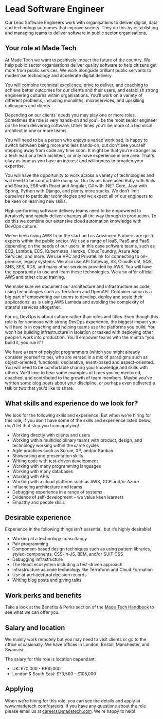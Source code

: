 # Lead Software Engineer

Our Lead Software Engineers work with organisations to deliver digital, data and technology outcomes that improve society. They do this by establishing and managing teams to deliver software in public sector organisations.

## Your role at Made Tech

At Made Tech we want to positively impact the future of the country. We help public sector organisations deliver quality software to help citizens get more from public services. We work alongside brilliant public servants to modernise technology and accelerate digital delivery.

You will combine technical excellence, drive to deliver, and coaching to achieve better outcomes for our clients and their users, and establish strong engineering cultures within organisations. You’ll work on a variety of different problems, including monoliths, microservices, and upskilling colleagues and clients.

Depending on our clients' needs you may play one or more roles. Sometimes the role is very hands-on and you'll be the most senior engineer on the team delivering software. Other times you’ll be more of a technical architect in one or more teams.

You will need to be a person who enjoys a varied workload, is happy to switch between being more and less hands-on, but don't see yourself stepping away from code any time soon. It might be that you're stronger as a tech lead or a tech architect, or only have experience in one area. That's okay as long as you have an interest and willingness to broaden your expertise.

You will have the opportunity to work across a variety of technologies and will need to be comfortable doing so. Our teams have used Ruby with Rails and Sinatra, ES6 with React and Angular, C# with .NET Core, Java with Spring, Python with Django, and plenty more stacks. We don’t limit ourselves to particular technologies and we expect all of our engineers to be keen on learning new skills.

High-performing software delivery teams need to be empowered to iteratively and rapidly deliver changes all the way through to production. To do this we combine our extensive cloud automation knowledge with DevOps culture.

We've been using AWS from the start and as Advanced Partners are go-to experts within the public sector. We use a range of IaaS, PaaS and FaaS depending on the needs of our users, in this case software teams, such as EC2, Lambda, ECS, Kubernetes, Heroku, CloudFoundry, Azure App Services, and more. We use VPC and PrivateLink for connecting to on-premise, legacy systems. We also use API Gateway, S3, CloudFront, SQS, SNS, SES, RDS, and many other services provided by AWS. You will have the opportunity to use and learn these technologies. We also offer official AWS and other cloud training.

We make sure we document our architecture and infrastructure as code, using technologies such as Terraform and OpenAPI. Containerisation is a big part of empowering our teams to develop, deploy and scale their applications, as is using AWS Lambda and avoiding the complexity of stateful services altogether. 

For us, DevOps is about culture rather than roles and titles. Even though this role is for someone with strong DevOps experience, the biggest impact you will have is in coaching and helping teams use the platforms you build. You won't be building infrastructure in isolation or tasked with deploying other people’s work into production. You'll empower teams with the mantra “you build it, you run it”!

We have a team of polyglot programmers (which you might already consider yourself to be), who are versed in a mix of paradigms such as object-oriented, functional, declarative, event-based and aspect-oriented. You will need to be comfortable sharing your knowledge and skills with others. We’d love to hear some examples of times you’ve mentored, coached, and contributed to the growth of team members. Maybe you’ve written some blog posts about your discipline, or perhaps even delivered a talk or two that you’d like to share.

## What skills and experience do we look for?

We look for the following skills and experience. But when we’re hiring for this role, if you don’t have some of the skills and experience listed below, don’t let that stop you from applying! 

- Working directly with clients and users
- Working within multidisciplinary teams with product, design, and technology working within the same cycles
- Agile practices such as Scrum, XP, and/or Kanban
- Showcasing and presentation skills
- Writing code with test-driven development
- Working with many programming languages
- Working with many databases
- Working with APIs
- Working with a cloud platform such as AWS, GCP and/or Azure
- Influencing architecture and teams
- Debugging experience in a range of systems
- Evidence of self-development – we value keen learners
- Empathy and people skills

## Desirable experience

Experience in the following things isn’t essential, but it’s highly desirable!

- Working at a technology consultancy
- Pair programming
- Component-based design techniques such as using pattern libraries, styled-components, CSS-in-JS, BEM, and/or SUIT CSS
- Debugging infrastructure
- The React ecosystem including a test-driven approach
- Infrastructure as code technology like Terraform and Cloud Formation
- Use of architectural decision records
- Writing blog posts and giving talks

## Work perks and benefits

Take a look at the Benefits & Perks section of the [Made Tech Handbook](https://github.com/madetech/handbook) to see what we can offer you. 

## Salary and location

We mainly work remotely but you may need to visit clients or go to the office occasionally. We have offices in London, Bristol, Manchester, and Swansea. 

The salary for this role is location dependant:

- UK: £70,000 - £100,000
- London & South East: £73,500 - £105,000

## Applying

When we’re hiring for this role, you can see the details and apply at www.madetech.com/careers. If you have any questions about the role please email us at [careers@madetech.com](mailto:careers@madetech.com). We’re happy to help!
